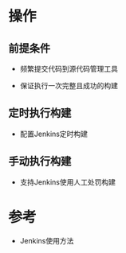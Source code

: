 # 操作

## 前提条件

* 频繁提交代码到源代码管理工具
    
* 保证执行一次完整且成功的构建

## 定时执行构建

* 配置Jenkins定时构建

## 手动执行构建

* 支持Jenkins使用人工处罚构建

# 参考

* Jenkins使用方法